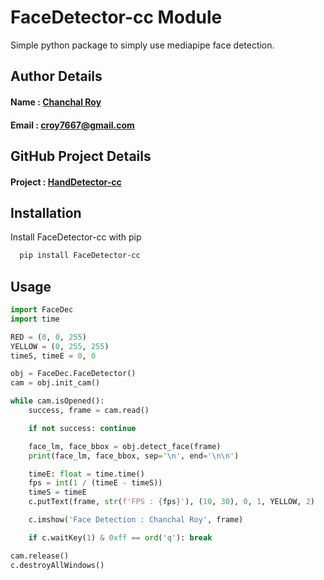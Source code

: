 
# FaceDetector-cc Module

Simple python package to simply use mediapipe face detection.


## Author Details

#### Name : [Chanchal Roy](https://github.com/Chexa12cc)
#### Email : [croy7667@gmail.com](https://mail.google.com/mail/u/0/#inbox?compose=GTvVlcSKjDXfbgxPqzlHGlKdhgKgDfbxZMfwLWHzBDlSCTsRdSrZxkGcgLHSwmlbGpKmVPcLfKxWQ)


## GitHub Project Details

#### Project : [HandDetector-cc](https://github.com/Chexa12cc/FaceDetector-cc)


## Installation

Install FaceDetector-cc with pip

```bash
  pip install FaceDetector-cc
```


## Usage

```python
import FaceDec
import time

RED = (0, 0, 255)
YELLOW = (0, 255, 255)
timeS, timeE = 0, 0

obj = FaceDec.FaceDetector()
cam = obj.init_cam()

while cam.isOpened():
    success, frame = cam.read()

    if not success: continue

    face_lm, face_bbox = obj.detect_face(frame)
    print(face_lm, face_bbox, sep='\n', end='\n\n')

    timeE: float = time.time()
    fps = int(1 / (timeE - timeS))
    timeS = timeE
    c.putText(frame, str(f'FPS : {fps}'), (10, 30), 0, 1, YELLOW, 2)

    c.imshow('Face Detection : Chanchal Roy', frame)

    if c.waitKey(1) & 0xff == ord('q'): break

cam.release()
c.destroyAllWindows()
```